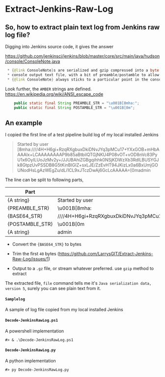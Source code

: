 ﻿# Extract-Jenkins-Raw-Log

## So, how to extract plain text log from Jenkins raw log file?

Digging into Jenkins source code, it gives the answer

https://github.com/jenkinsci/jenkins/blob/master/core/src/main/java/hudson/console/ConsoleNote.java

```java
 * {@link ConsoleNote}s are serialized and gzip compressed into a byte sequence and then embedded into the
 * console output text file, with a bit of preamble/postamble to allow tools to ignore them. In this way
 * {@link ConsoleNote} always sticks to a particular point in the console output.
```

Look further, the `AMBER` strings are defined. https://en.wikipedia.org/wiki/ANSI_escape_code

```java
    public static final String PREAMBLE_STR = "\u001B[8mha:";
    public static final String POSTAMBLE_STR = "\u001B[0m";
```

## An example

I copied the first line of a test pipeline build log of my local installed Jenkins

> Started by user <ESC>[8mha:////4H+H6gi+RzqRXgbuxDkiDNvJYq3pMCu17+YXxGOB+mHbAAAAlx+LCAAAAAAAAP9b85aBtbiIQTGjNKU4P08vOT+vOD8nVc83PyU1x6OyILUoJzMv2y+/JJUBAhiZGBgqihhk0NSjKDWzXb3RdlLBUSYGJk8GtpzUvPSSDB8G5tKinBIGIZ+sxLJE/ZzEvHT94JKizLx0a6BxUmjGOUNodHsLgAzWEgZu/dLi1CL9xJTczDwAj6GcLcAAAAA=<ESC>[0madmin

The line can be split to following parts,

| Part | Value |
|---|---|
| {A string} | Started by user |
| {PREAMBLE_STR} | \u001B[8mha: |
| {BASE64_STR} | ////4H+H6gi+RzqRXgbuxDkiDNvJYq3pMCu17+YXxGOB+mHbAAAAlx+LCAAAAAAAAP9b85aBtbiIQTGjNKU4P08vOT+vOD8nVc83PyU1x6OyILUoJzMv2y+/JJUBAhiZGBgqihhk0NSjKDWzXb3RdlLBUSYGJk8GtpzUvPSSDB8G5tKinBIGIZ+sxLJE/ZzEvHT94JKizLx0a6BxUmjGOUNodHsLgAzWEgZu/dLi1CL9xJTczDwAj6GcLcAAAAA= |
| {POSTAMBLE_STR} | \u001B[0m |
| {A string} | admin |

 - Convert the `{BASE64_STR}` to bytes
 
 - Trim the first `40` bytes (https://github.com/LarrysGIT/Extract-Jenkins-Raw-Log/issues/1)
 
 - Output to a `.gz` file, or stream whatever preferred. use `gzip` method to extract

The extracted file, `file` command tells me it's `Java serialization data, version 5`, surely you can see plain text from it.

#### `Samplelog`
A sample of log file copied from my local installed Jenkins

#### `Decode-JenkinsRawLog.ps1`
A powershell implementation

```
#> & .\Decode-JenkinsRawLog.ps1
```

#### `Decode-JenkinsRawLog.py`
A python implementation

```
#> py Decode-JenkinsRawLog.py
```
